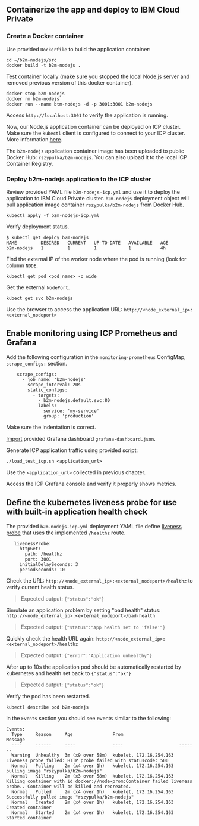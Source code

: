 ## Containerize the app and deploy to IBM Cloud Private

### Create a Docker container

Use provided `Dockerfile` to build the application container:

```
cd ~/b2m-nodejs/src
docker build -t b2m-nodejs .
```

Test container locally (make sure you stopped the local Node.js server and removed previous version of this docker container).

```
docker stop b2m-nodejs
docker rm b2m-nodejs
docker run --name btm-nodejs -d -p 3001:3001 b2m-nodejs
```
Access `http://localhost:3001` to verify the application is running.


Now, our Node.js application container can be deployed on ICP cluster. Make sure the `kubectl` client is configured to connect to your ICP cluster. More information [here](https://www.ibm.com/support/knowledgecenter/SSBS6K_3.1.1/manage_cluster/install_kubectl.html).

The `b2m-nodejs` application container image has been uploaded to public Docker Hub: `rszypulka/b2m-nodejs`. You can also upload it to the local ICP Container Registry.

### Deploy b2m-nodejs application to the ICP cluster

Review provided YAML file `b2m-nodejs-icp.yml` and use it to deploy the application to IBM Cloud Private cluster. `b2m-nodejs` deployment object will pull application image container `rszypulka/b2m-nodejs` from Docker Hub.

```
kubectl apply -f b2m-nodejs-icp.yml
```

Verify deployment status.

```
$ kubectl get deploy b2m-nodejs
NAME         DESIRED   CURRENT   UP-TO-DATE   AVAILABLE   AGE
b2m-nodejs   1         1         1            1           4h
```

Find the external IP of the worker node where the pod is running (look for column `NODE`.

```
kubectl get pod <pod_name> -o wide
```

Get the external `NodePort`.

```
kubect get svc b2m-nodejs
```

Use the browser to access the application URL: `http://<node_external_ip>:<external_nodeport>` 



## Enable monitoring using ICP Prometheus and Grafana

Add the following configuration in the `monitoring-prometheus` ConfigMap, `scrape_configs:` section.

```
    scrape_configs:
      - job_name: 'b2m-nodejs'
        scrape_interval: 20s
        static_configs:
          - targets:
            - b2m-nodejs.default.svc:80
            labels:
              service: 'my-service'
              group: 'production'
```
Make sure the indentation is correct.

[Import](http://docs.grafana.org/reference/export_import/) provided Grafana dashboard `grafana-dashboard.json`.

Generate ICP application traffic using provided script:

```
./load_test_icp.sh <application_url>
```
Use the `<application_url>` collected in previous chapter.

Access the ICP Grafana console and verify it properly shows metrics.


## Define the kubernetes liveness probe for use with built-in application health check

The provided `b2m-nodejs-icp.yml` deployment YAML file define [liveness probe](https://kubernetes.io/docs/tasks/configure-pod-container/configure-liveness-readiness-probes/#define-a-liveness-http-request) that uses the implemented `/healthz` route.

```
   livenessProbe:
     httpGet:
       path: /healthz
       port: 3001
     initialDelaySeconds: 3
     periodSeconds: 10
```
Check the URL: `http://<node_external_ip>:<external_nodeport>/healthz` to verify current health status.

>Expected output: `{"status":"ok"}`

Simulate an application problem by setting "bad health" status: `http://<node_external_ip>:<external_nodeport>/bad-health`

>Expected output: `{"status":"App health set to 'false'"}`

Quickly check the health URL again: `http://<node_external_ip>:<external_nodeport>/healthz`

>Expected output: `{"error":"Application unhealthy"}`

After up to 10s the application pod should be automatically restarted by kubernetes and health set back to `{"status":"ok"}`

>Expected output: `{"status":"ok"}`

Verify the pod has been restarted.

```
kubectl describe pod b2m-nodejs
```

in the `Events` section you should see events similar to the following:

```
Events:
  Type     Reason     Age               From                     Message
  ----     ------     ----              ----                     -------
  Warning  Unhealthy  3m (x9 over 58m)  kubelet, 172.16.254.163  Liveness probe failed: HTTP probe failed with statuscode: 500
  Normal   Pulling    2m (x4 over 1h)   kubelet, 172.16.254.163  pulling image "rszypulka/b2m-nodejs"
  Normal   Killing    2m (x3 over 58m)  kubelet, 172.16.254.163  Killing container with id docker://node-prom:Container failed liveness probe.. Container will be killed and recreated.
  Normal   Pulled     2m (x4 over 1h)   kubelet, 172.16.254.163  Successfully pulled image "rszypulka/b2m-nodejs"
  Normal   Created    2m (x4 over 1h)   kubelet, 172.16.254.163  Created container
  Normal   Started    2m (x4 over 1h)   kubelet, 172.16.254.163  Started container
```

